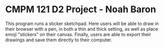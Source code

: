 # CMPM 121 D2 Project - Noah Baron

This program runs a sticker sketchpad. Here users will be able to draw in their browser with a pen, in both a thin and thick setting, as well as place emoji "stickers" on their canvas. Finally, users are able to export their drawings and save them directly to their computer.
